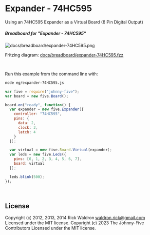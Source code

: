 <!--remove-start-->

# Expander - 74HC595

<!--remove-end-->


Using an 74HC595 Expander as a Virtual Board (8 Pin Digital Output)





##### Breadboard for "Expander - 74HC595"



![docs/breadboard/expander-74HC595.png](breadboard/expander-74HC595.png)<br>

Fritzing diagram: [docs/breadboard/expander-74HC595.fzz](breadboard/expander-74HC595.fzz)

&nbsp;




Run this example from the command line with:
```bash
node eg/expander-74HC595.js
```


```javascript
var five = require("johnny-five");
var board = new five.Board();

board.on("ready", function() {
  var expander = new five.Expander({
    controller: "74HC595",
    pins: {
      data: 2,
      clock: 3,
      latch: 4
    }
  });

  var virtual = new five.Board.Virtual(expander);
  var leds = new five.Leds({
    pins: [0, 1, 2, 3, 4, 5, 6, 7],
    board: virtual
  });

  leds.blink(500);
});

```








&nbsp;

<!--remove-start-->

## License
Copyright (c) 2012, 2013, 2014 Rick Waldron <waldron.rick@gmail.com>
Licensed under the MIT license.
Copyright (c) 2023 The Johnny-Five Contributors
Licensed under the MIT license.

<!--remove-end-->
